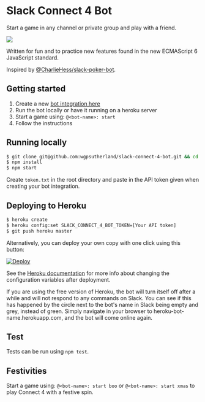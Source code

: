 Slack Connect 4 Bot
===================

Start a game in any channel or private group and play with a friend.

![](http://i.imgur.com/MGaY3sz.png?1)

Written for fun and to practice new features found in the new ECMAScript 6 JavaScript standard.

Inspired by [@CharlieHess/slack-poker-bot](https://github.com/CharlieHess/slack-poker-bot).

## Getting started
1. Create a new [bot integration here](https://my.slack.com/services/new/bot)
2. Run the bot locally or have it running on a heroku server
3. Start a game using: `@<bot-name>: start`
4. Follow the instructions

## Running locally
```sh
$ git clone git@github.com:wgpsutherland/slack-connect-4-bot.git && cd slack-connect-4-bot
$ npm install
$ npm start
```
Create `token.txt` in the root directory and paste in the API token given when creating your bot integration.

## Deploying to Heroku
```sh
$ heroku create
$ heroku config:set SLACK_CONNECT_4_BOT_TOKEN=[Your API token]
$ git push heroku master
```

Alternatively, you can deploy your own copy with one click using this button:

[![Deploy](https://www.herokucdn.com/deploy/button.svg)](https://heroku.com/deploy?template=https://github.com/wgpsutherland/slack-connect-4-bot)

See the [Heroku documentation](https://devcenter.heroku.com/articles/config-vars) for more info about changing the configuration variables after deployment.

If you are using the free version of Heroku, the bot will turn itself off after a while and will not respond to any commands on Slack.
You can see if this has happened by the circle next to the bot's name in Slack being empty and grey, instead of green.
Simply navigate in your browser to heroku-bot-name.herokuapp.com, and the bot will come online again.

## Test

Tests can be run using `npm test`.

## Festivities

Start a game using: `@<bot-name>: start boo` or `@<bot-name>: start xmas` to play Connect 4 with a festive spin.
